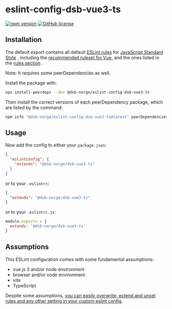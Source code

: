 # eslint-config-dsb-vue3-ts

[![npm version](https://badge.fury.io/js/%40dsb-norge%2Feslint-config-dsb-vue3-ts.svg)](https://badge.fury.io/js/%40dsb-norge%2Feslint-config-dsb-vue3-ts)
[![GitHub license](https://img.shields.io/npm/l/@dsb-norge/eslint-config-dsb-vue3-ts)](https://github.com/dsb-norge/eslint-config-dsb-vue3-ts/blob/master/LICENSE.md)

## Installation

The default export contains all default [ESLint rules](https://github.com/standard/eslint-config-standard) for [JavaScript Standard Style](http://standardjs.com/) , including
the [recommended ruleset for Vue](https://eslint.vuejs.org/), and the ones listed in the [rules section](https://github.com/dsb-norge/eslint-config-dsb-vue3-ts/blob/master/index.js) .

Note: It requires some peerDependencies as well.

Install the package with:

```sh
npx install-peerdeps --dev @dsb-norge/eslint-config-dsb-vue3-ts
```
 
Then install the correct versions of each peerDependency package, which are
listed by the command:

```sh
npm info "@dsb-norge/eslint-config-dsb-vue3-ts@latest" peerDependencies
```

## Usage

Now add the config to either your `package.json`:

```json
{
  "eslintConfig": {
    "extends": "@dsb-norge/dsb-vue3-ts"
  }
}
```

or to your `.eslintrc`:

```json
{
  "extends": "@dsb-norge/dsb-vue3-ts"
}
```

or to your `.eslintrc.js`:

```js
module.exports = {
  extends: '@dsb-norge/dsb-vue3-ts'
}
```

## Assumptions

This ESLint configuration comes with some fundamental assumptions:

- vue.js 3 and/or node environment
- browser and/or node environment
- vite
- TypeScript

Despite some assumptions, [you can easily overwrite, extend and unset
rules and any other setting in your custom eslint config](https://eslint.org/docs/user-guide/configuring).
